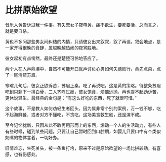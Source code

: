 # 比拼原始欲望

音乐人黄告诉过我一件事。有失恋女子夜电黄，痛不欲生，要死要活，总而言之，就是要自杀。 

黄也不多问那些男女间纠结的内情，只请彼女出来叙叙，叙了再谈。叙会地点，是一家开得很晚的食肆，属越晚越热闹的夜宵胜地。 

彼女起初有点愕然，最终还是楚楚可怜地答应了。 

两个人在人声鼎沸中，自然不可能开口就声讨负心男如何失德败行，黄先点菜，点了一尾清蒸苏眉。 

寒暄几句后，彼女正欲诉苦，苏眉上桌，吃了再说吧，这是黄的策略。待整条苏眉吃到只剩下一排白骨，二人齐呼过瘾，彼女饱食，烦恼远抛，再也提不起劲诉苦，更休说轻生。最经典的金句是：“有这么好吃的东西，死了就很可惜。” 

这个故事，不是教人如何劝轻生者回头，因为属非常个别的案例，万一钱不够，吃不起海鲜餐，或者对方不懂吃，不贪吃，这场美食救生剧，还是演不成。 

至今记忆犹新，只因从此不敢再用形而上的东西，煽动一个人的生活动力，有些人有些时候，碰到某些问题，只要让自己暂时回到口腔期，如婴儿只要口中有个类似奶嘴的物体含着，一切好办。 

旧情难忘，生死关头，被一条鱼打垮，原来不过是原始欲望的一场比拼较劲，有喜感，也有伤感处。